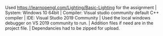 Used https://learnopengl.com/Lighting/Basic-Lighting for the assignment | System: Windows 10 64bit | Compiler: Visual studio community default C++ compiler | IDE: Visual Studio 2019 Community | Used the local windows debugger on VS 2019 community to run. | Addition files if need are in the project file. | Dependancies had to be zipped for upload.
